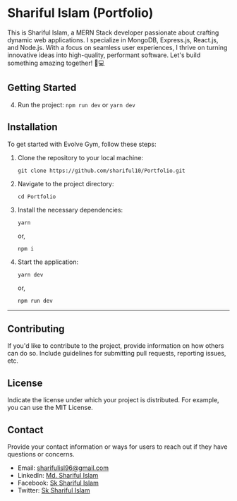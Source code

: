 # Shariful Islam (Portfolio)

This is Shariful Islam, a MERN Stack developer passionate about crafting dynamic web applications. I specialize in MongoDB, Express.js, React.js, and Node.js. With a focus on seamless user experiences, I thrive on turning innovative ideas into high-quality, performant software. Let's build something amazing together! 🚀💻

## Getting Started

4. Run the project: `npm run dev` or `yarn dev`

## Installation

To get started with Evolve Gym, follow these steps:

1. Clone the repository to your local machine:

   ```
   git clone https://github.com/shariful10/Portfolio.git
   ```

2. Navigate to the project directory:

   ```
   cd Portfolio
   ```

3. Install the necessary dependencies:

   ```
   yarn
   ```

   or,

   ```
   npm i
   ```

4. Start the application:

   ```
   yarn dev
   ```

   or,

   ```
   npm run dev
   ```

---

## Contributing

If you'd like to contribute to the project, provide information on how others can do so. Include guidelines for submitting pull requests, reporting issues, etc.

## License

Indicate the license under which your project is distributed. For example, you can use the MIT License.

## Contact

Provide your contact information or ways for users to reach out if they have questions or concerns.

-  Email: sharifulisl96@gmail.com
-  LinkedIn: [Md. Shariful Islam](https://www.linkedin.com/in/shariful10)
-  Facebook: [Sk Shariful Islam](https://twitter.com/shariful_10)
-  Twitter: [Sk Shariful Islam](https://twitter.com/shariful_10)

